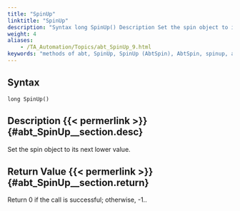 ```yaml
--- 
title: "SpinUp"
linktitle: "SpinUp"
description: "Syntax long SpinUp() Description Set the spin object to its next lower value. Return Value Return 0 if the call is successful; otherwise, -1 . ."
weight: 4
aliases: 
    - /TA_Automation/Topics/abt_SpinUp_9.html
keywords: "methods of abt, SpinUp, SpinUp (AbtSpin), AbtSpin, spinup, abtspin spinup, spin up, set spin button to next lower value"
---
```


## Syntax

`long SpinUp()`

## Description {{< permerlink >}} {#abt_SpinUp__section.desc} 

Set the spin object to its next lower value.

## Return Value {{< permerlink >}} {#abt_SpinUp__section.return} 

Return 0 if the call is successful; otherwise, -1..



